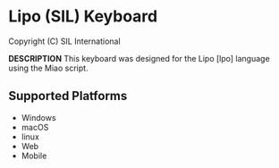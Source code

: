 Lipo (SIL) Keyboard
=====================

Copyright (C) SIL International

__DESCRIPTION__
This keyboard was designed for the Lipo [lpo] language using the Miao script.

Supported Platforms
-------------------
 * Windows
 * macOS
 * linux
 * Web
 * Mobile
 

